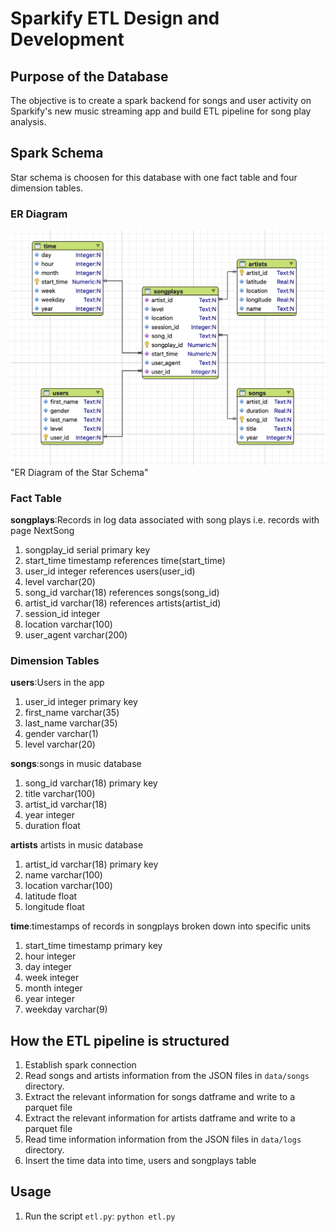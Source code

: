 # Sparkify ETL Design and Development

## Purpose of the Database

The objective is to create a spark backend for songs and user activity on Sparkify's new music streaming app and build ETL pipeline for song play analysis. 

## Spark Schema

Star schema is choosen for this database with one fact table and four dimension tables.

### ER Diagram

![ER Diagram](erdiagram.png) "ER Diagram of the Star Schema"

### Fact Table

**songplays**:Records in log data associated with song plays i.e. records with page NextSong

1. songplay_id serial primary key
2. start_time timestamp references time(start_time)
3. user_id integer references users(user_id)
4. level varchar(20)
5. song_id varchar(18) references songs(song_id)
6. artist_id varchar(18) references artists(artist_id)
7. session_id integer
8. location varchar(100)
9. user_agent varchar(200)

### Dimension Tables

**users**:Users in the app

1. user_id integer primary key
2. first_name varchar(35)
3. last_name varchar(35)
4. gender varchar(1)
5. level varchar(20)

**songs**:songs in music database

1. song_id varchar(18) primary key
2. title varchar(100)
3. artist_id varchar(18)
4. year integer
5. duration float

**artists** artists in music database

1. artist_id varchar(18) primary key
2. name varchar(100)
3. location varchar(100)
4. latitude float
5. longitude float

**time**:timestamps of records in songplays broken down into specific units

1. start_time timestamp primary key
2. hour integer
3. day integer
4. week integer
5. month integer
6. year integer
7. weekday varchar(9)

## How the ETL pipeline is structured

1. Establish spark connection
2. Read songs and artists information from the JSON files in `data/songs` directory.
3. Extract the relevant information for songs datframe and write to a parquet file
4. Extract the relevant information for artists datframe and write to a parquet file
5. Read time information information from the JSON files in `data/logs` directory.
6. Insert the time data into time, users and songplays table

## Usage

1. Run the script `etl.py`: `python etl.py`